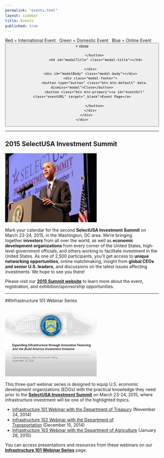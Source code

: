 ```yaml
---
permalink: "events.html"
layout: sidebar
title: Events
published: true
---
```


<html>
<head>
<meta charset='utf-8' />

<link rel="stylesheet" href="{{ site.baseurl }}/fullcalendar/jquery-ui.min.css">
<link rel="stylesheet" href="{{ site.baseurl }}/fullcalendar/fullcalendar.css">
<!-- link rel="stylesheet" href="{{ site.baseurl }}/fullcalendar/bootstrap.css" -->
<!-- link rel="stylesheet" href="{{ site.baseurl }}/fullcalendar/bootstrap-theme.css" -->
<script src="{{ site.baseurl }}/fullcalendar/moment.js"></script>
<style type="text/css"></style>
<script src="{{ site.baseurl }}/fullcalendar/jquery.min.js"></script>
<script src="{{ site.baseurl }}/fullcalendar/fullcalendar.min.js"></script>
<!-- script src="{{ site.baseurl }}/fullcalendar/bootstrap.min.js"></script -->
<!-- script src="{{ site.baseurl }}/fullcalendar/gcal.js"></script  -->

<script>


    $(document).ready(function () {
    $('#cal').fullCalendar({
        events: [{% assign sorted_pages = (site.categories.events) %}{% for post in sorted_pages %}
    {
      title: '{{ post.title }}',
        start:'{{ post.calendar-start }}T13:47:24',
        end: '{{ post.calendar-end }}T13:47:24',
        description: '{{ post.date-display-start }} - {{ post.date-display-end }}',
        url: '{{ post.url }}',
        allday: 'true',
        color:'{% if post.location-type == "International" %}red{% elsif post.location-type == "Domestic" %}green {% elsif post.location-type == "Online" %}blue{% else %}{% endif %}',
     }{% unless forloop.last %},{% endunless %}
    {% endfor %}
],
        header: {
            left: '',
            center: 'prev title next',
            right: ''
        },
     
    });
});

</script>
<style>
    .colorbox{display: inline; padding: none; margin: none; }
    #myCanvas{display: inline;}

</style>


</head>
<body>
<div id="cal"></div>
<div class="colorbox">
<canvas id="myCanvas" width="15px" height="15px">Red</canvas> = International Event &nbsp; <canvas id="myCanvas2" width="15px" height="15px">Green</canvas> = Domestic Event &nbsp; <canvas id="myCanvas3" width="15px" height="15px">Blue</canvas> = Online Event
</div>



<script>

var c = document.getElementById("myCanvas");
var ctx = c.getContext("2d");
// Clip a rectangular area
ctx.rect(0, 0, 50, 50);
ctx.stroke();
ctx.clip();
// Draw red rectangle after clip()
ctx.fillStyle = "red";
ctx.fillRect(0, 0, 50, 50);


var c = document.getElementById("myCanvas2");
var ctx = c.getContext("2d");
ctx.fillStyle = "Green";
ctx.fillRect(0, 0, 20, 20);

var c = document.getElementById("myCanvas3");
var ctx = c.getContext("2d");
ctx.fillStyle = "Blue";
ctx.fillRect(0, 0, 20, 20);
</script>
<div id="fullCalModal" class="modal fade">
    <div class="modal-dialog">
        <div class="modal-content">
            <div class="modal-header">
                <button type="button" class="close" data-dismiss="modal"><span aria-hidden="true">×</span>  <span class="sr-only">close</span>

                </button>
                 <h4 id="modalTitle" class="modal-title"></h4>

            </div>
            <div id="modalBody" class="modal-body"></div>
            <div class="modal-footer">
                <button type="button" class="btn btn-default" data-dismiss="modal">Close</button>
                <button class="btn btn-primary"><a id="eventUrl" class="eventURL" target="_blank">Event Page</a>

                </button>
            </div>
        </div>
    </div>
</div>

</body>
</html>

* * *

## 2015 SelectUSA Investment Summit 
<span class="imgright">[![President Obama Speaks at 2013 SelectUSA Summit](images/obama_at_summit-300x225.jpg "President Obama Speaks at 2013 SelectUSA Summit")](http://www.selectusasummit.com/) </span>

<span>Mark your calendar for the second&nbsp;</span>**SelectUSA Investment Summit**<span>&nbsp;on March 23-24, 2015,&nbsp;in the Washington, DC area. We’re bringing together&nbsp;</span>**investors**<span>&nbsp;from all over the world, as well as&nbsp;</span>**economic development organizations&nbsp;**<span>from every corner of the United States, high-level government officials, and others working to facilitate investment in the United States. As one of 2,500 participants, you’ll get access to&nbsp;</span>**unique networking opportunities**<span>, online matchmaking, insight from&nbsp;</span>**global CEOs and senior U.S. leaders**<span>, and discussions on the latest issues affecting investments. We hope to see you there!</span>

Please visit our **[2015 Summit website](http://www.selectusasummit.com)** to learn more about the event, registration, and exhibition/sponsorship opportunities.

* * *

##Infrastructure 101 Webinar Series

<span class="imgright">[![Infrastructure 101 Webinar](images/selectusa_infrastructure_101_webinar_2014-11-24_page_01_0-300x225.jpg "Infrastructure 101 Webinar")](/infrastructure-101-webinar-series)</span>

This three-part webinar series is designed to equip U.S. economic development organizations (EDOs) with the practical knowledge they need prior to the&nbsp;**[SelectUSA Investment Summit](http://www.selectusasummit.com/)**&nbsp;on March 23-24, 2015, where infrastructure investment will be one of the highlighted topics.

*   [Infrastructure 101 Webinar with the Department of Treasury](/infrastructure-101-webinar-series#Inf101)&nbsp;(November 24, 2014)
*   [Infrastructure 102 Webinar with the Department of Transportation](/infrastructure-101-webinar-series#Inf102)&nbsp;(December 15, 2014)
*   [Infrastructure 103 Webinar with the Department of Agriculture](/infrastructure-101-webinar-series#Inf103)&nbsp;(January 28, 2015)

You can access presentations and resources from these webinars on our **[Infrastructure 101 Webinar Series](/infrastructure-101-webinar-series)** page.

